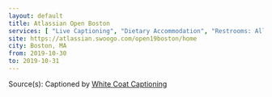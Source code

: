 ```yaml
---
layout: default
title: Atlassian Open Boston
services: [ "Live Captioning", "Dietary Accommodation", "Restrooms: All-Gender / Gender-Neutral", ]
site: https://atlassian.swoogo.com/open19boston/home
city: Boston, MA
from: 2019-10-30
to: 2019-10-31
---
```


Source(s): Captioned by [White Coat Captioning](http://www.whitecoatcaptioning.com/)

